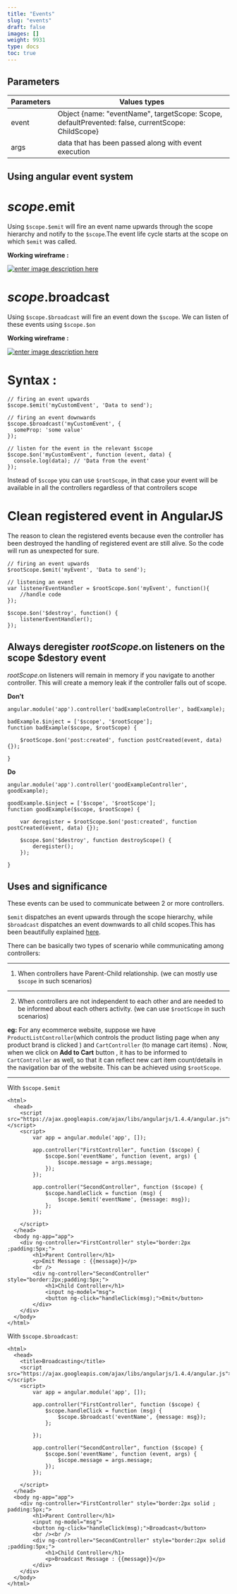 ```yaml
---
title: "Events"
slug: "events"
draft: false
images: []
weight: 9931
type: docs
toc: true
---
```


## Parameters
| Parameters| Values types |
| ------ | ------ |
|   event   | Object {name: "eventName", targetScope: Scope, defaultPrevented: false, currentScope: ChildScope}|
| args | data that has been passed along with event execution |


## Using angular event system
# $scope.$emit

Using `$scope.$emit` will fire an event name upwards through the scope hierarchy and notify to the `$scope`.The event life cycle starts at the scope on which `$emit` was called. 

**Working wireframe :**

[![enter image description here][1]][1]

# $scope.$broadcast
Using `$scope.$broadcast` will fire an event down the `$scope`. We can listen of these events using `$scope.$on`

**Working wireframe :**

[![enter image description here][2]][2]

# Syntax :

    // firing an event upwards
    $scope.$emit('myCustomEvent', 'Data to send');
    
    // firing an event downwards
    $scope.$broadcast('myCustomEvent', {
      someProp: 'some value'
    });
    
    // listen for the event in the relevant $scope
    $scope.$on('myCustomEvent', function (event, data) {
      console.log(data); // 'Data from the event'
    });
Instead of `$scope` you can use `$rootScope`, in that case your event will be available in all the controllers regardless of that controllers scope

# Clean registered event in AngularJS
The reason to clean the registered events because even the controller has been destroyed the handling of registered event are still alive. So the code will run as unexpected for sure.

    // firing an event upwards
    $rootScope.$emit('myEvent', 'Data to send');

    // listening an event
    var listenerEventHandler = $rootScope.$on('myEvent', function(){
        //handle code
    });

    $scope.$on('$destroy', function() {
        listenerEventHandler();
    });


  [1]: http://i.stack.imgur.com/Xa0aM.png
  [2]: http://i.stack.imgur.com/Yd6vf.png

## Always deregister $rootScope.$on listeners on the scope $destory event
$rootScope.$on listeners will remain in memory if you navigate to another controller. This will create a memory leak if the controller falls out of scope.


**Don't**

    angular.module('app').controller('badExampleController', badExample);
    
    badExample.$inject = ['$scope', '$rootScope'];
    function badExample($scope, $rootScope) {

        $rootScope.$on('post:created', function postCreated(event, data) {});

    }

**Do**

    angular.module('app').controller('goodExampleController', goodExample);
    
    goodExample.$inject = ['$scope', '$rootScope'];
    function goodExample($scope, $rootScope) {

        var deregister = $rootScope.$on('post:created', function postCreated(event, data) {});
    
        $scope.$on('$destroy', function destroyScope() {
            deregister();
        });

    }

## Uses and significance
These events can be used to communicate between 2 or more controllers. 

`$emit` dispatches an event upwards through the scope hierarchy, while `$broadcast` dispatches an event downwards to all child scopes.This has been beautifully explained [here][1]. 

There can be basically two types of scenario while communicating among controllers:


----------
 1. When controllers have Parent-Child relationship. (we can mostly use `$scope` in such scenarios)

----------
 2. When controllers are not independent to each other and are needed to be informed about each others activity. (we can use `$rootScope` in such scenarios)

   **eg:** For any ecommerce website, suppose we have `ProductListController`(which controls the product listing page when any product brand is clicked ) and `CartController` (to manage cart items) . Now, when we click on **Add to Cart** button , it has to be informed to `CartController` as well, so that it can reflect new cart item count/details in the navigation bar of the website. This can be achieved using `$rootScope`.


----------

With `$scope.$emit`

    <html>
      <head>
        <script src="https://ajax.googleapis.com/ajax/libs/angularjs/1.4.4/angular.js"></script>
        <script>
            var app = angular.module('app', []);

            app.controller("FirstController", function ($scope) {
                $scope.$on('eventName', function (event, args) {
                    $scope.message = args.message;
                });
            });

            app.controller("SecondController", function ($scope) {
                $scope.handleClick = function (msg) {
                    $scope.$emit('eventName', {message: msg});
                };
            });

        </script>
      </head>
      <body ng-app="app">
        <div ng-controller="FirstController" style="border:2px ;padding:5px;">
            <h1>Parent Controller</h1>
            <p>Emit Message : {{message}}</p>
            <br />
            <div ng-controller="SecondController" style="border:2px;padding:5px;">
                <h1>Child Controller</h1>
                <input ng-model="msg">
                <button ng-click="handleClick(msg);">Emit</button>
            </div>
        </div>
      </body>
    </html>


With `$scope.$broadcast`:

    <html>
      <head>
        <title>Broadcasting</title>
        <script src="https://ajax.googleapis.com/ajax/libs/angularjs/1.4.4/angular.js"></script>
        <script>
            var app = angular.module('app', []);

            app.controller("FirstController", function ($scope) {
                $scope.handleClick = function (msg) {
                    $scope.$broadcast('eventName', {message: msg});
                };

            });

            app.controller("SecondController", function ($scope) {
                $scope.$on('eventName', function (event, args) {
                    $scope.message = args.message;
                });
            });

        </script>
      </head>
      <body ng-app="app">
        <div ng-controller="FirstController" style="border:2px solid ; padding:5px;">
            <h1>Parent Controller</h1>
            <input ng-model="msg">
            <button ng-click="handleClick(msg);">Broadcast</button>
            <br /><br />
            <div ng-controller="SecondController" style="border:2px solid ;padding:5px;">
                <h1>Child Controller</h1>
                <p>Broadcast Message : {{message}}</p>
            </div>
        </div>
      </body>
    </html>

  [1]: http://stackoverflow.com/questions/26752030/rootscope-broadcast-vs-scope-emit/#answer-28156845

